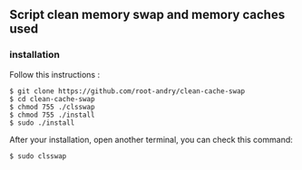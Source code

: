 ## Script clean memory swap and memory caches used 

### installation 

Follow this instructions :
``` 
$ git clone https://github.com/root-andry/clean-cache-swap
$ cd clean-cache-swap
$ chmod 755 ./clsswap 
$ chmod 755 ./install
$ sudo ./install
```

After your installation, open another terminal, you can check this command:
```
$ sudo clsswap
```
